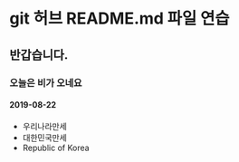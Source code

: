# git 허브 README.md 파일 연습
## 반갑습니다.
### 오늘은 비가 오네요
#### 2019-08-22

* 우리나라만세
* 대한민국만세
* Republic of Korea

